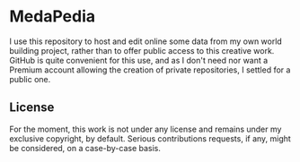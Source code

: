 # MedaPedia #

I use this repository to host and edit online some data from my own world building project, rather than to offer public access to this creative work. GitHub is quite convenient for this use, and as I don't need nor want a Premium account allowing the creation of private repositories, I settled for a public one.

## License ##

For the moment, this work is not under any license and remains under my exclusive copyright, by default. Serious contributions requests, if any, might be considered, on a case-by-case basis.
